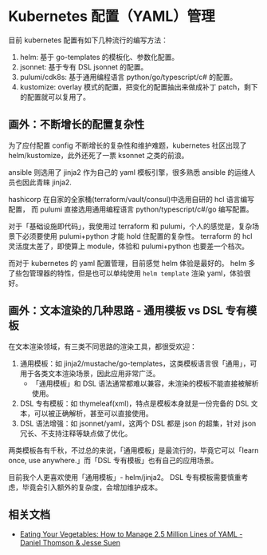 # Kubernetes 配置（YAML）管理

目前 kubernetes 配置有如下几种流行的编写方法：

1. helm: 基于 go-templates 的模板化、参数化配置。
2. jsonnet: 基于专有 DSL jsonnet 的配置。
3. pulumi/cdk8s: 基于通用编程语言 python/go/typescript/c# 的配置。
4. kustomize: overlay 模式的配置，把变化的配置抽出来做成补丁 patch，剩下的配置就可以复用了。


## 画外：不断增长的配置复杂性

为了应付配置 config 不断增长的复杂性和维护难题，kubernetes 社区出现了 helm/kustomize，此外还死了一票 ksonnet 之类的前浪。

ansible 则选用了 jinja2 作为自己的 yaml 模板引擎，很多熟悉 ansible 的运维人员也因此青睐 jinja2.

hashicorp 在自家的全家桶(terraform/vault/consul)中选用自研的 hcl 语言编写配置，
而 pulumi 直接选用通用编程语言 python/typescript/c#/go 编写配置。


对于「基础设施即代码」，我使用过 terraform 和 pulumi，个人的感觉是，复杂场景下必须要使用 pulumi+python 才能 hold 住配置的复杂性。
terraform 的 hcl 灵活度太差了，即使算上 module，体验和 pulumi+python 也要差一个档次。

而对于 kubernetes 的 yaml 配置管理，目前感觉 helm 体验是最好的。
helm 多了些包管理器的特性，但是也可以单纯使用 `helm template` 渲染 yaml，体验很好。

## 画外：文本渲染的几种思路 - 通用模板 vs DSL 专有模板

在文本渲染领域，有三类不同思路的渲染工具，都很受欢迎：

1. 通用模板：如 jinja2/mustache/go-templates，这类模板语言很「通用」，可用于各类文本渲染场景，因此应用非常广泛。
   - 「通用模板」和 DSL 语法通常都难以兼容，未渲染的模板不能直接被解析使用。
2. DSL 专有模板：如 thymeleaf(xml)，特点是模板本身就是一份完备的 DSL 文本，可以被正确解析，甚至可以直接使用。
3. DSL 语法增强：如 jsonnet/yaml，这两个 DSL 都是 json 的超集，针对 json 冗长、不支持注释等缺点做了优化。

两类模板各有千秋，不过总的来说，「通用模板」是最流行的，毕竟它可以「learn once, use anywhere.」而「DSL 专有模板」也有自己的应用场景。

目前我个人更喜欢使用「通用模板」- helm/jinja2。
DSL 专有模板需要慎重考虑，毕竟会引入额外的复杂度，会增加维护成本。


## 相关文档

- [Eating Your Vegetables: How to Manage 2.5 Million Lines of YAML - Daniel Thomson & Jesse Suen](https://www.youtube.com/watch?v=BGiCRyUDIPg)
